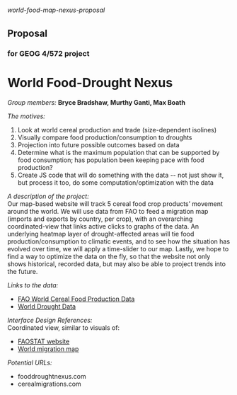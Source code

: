 ###### world-food-map-nexus-proposal ######
## Proposal
### for GEOG 4/572 project

# World Food-Drought Nexus #

*Group members:* 
**Bryce Bradshaw, Murthy Ganti, Max Boath**

*The motives:*
1. Look at world cereal production and trade (size-dependent isolines)
2. Visually compare food production/consumption to droughts
3. Projection into future possible outcomes based on data
4. Determine what is the maximum population that can be supported by food consumption; has population been keeping pace with food production?
5. Create JS code that will do something with the data -- not just show it, but process it too, do some computation/optimization with the data


*A description of the project:*\
Our map-based website will track 5 cereal food crop products’ movement around the world.  We will use data from FAO to feed a migration map (imports and exports by country, per crop), with an overarching coordinated-view that links active clicks to graphs of the data.  An underlying heatmap layer of drought-affected areas will tie food production/consumption to climatic events, and to see how the situation has evolved over time, we will apply a time-slider to our map.  Lastly, we hope to find a way to optimize the data on the fly, so that the website not only shows historical, recorded data, but may also be able to project trends into the future.


*Links to the data:*
+ [FAO World Cereal Food Production Data](http://www.fao.org/faostat/en/#data/QC/visualize "FAO Crop Map")
+ [World Drought Data](http://spei.csic.es/database.html)


*Interface Design References:*\
Coordinated view, similar to visuals of:
+ [FAOSTAT website](http://www.fao.org/faostat/en/#data/QC/visualize)
+ [World migration map](Migrationsmap.net)

*Potential URLs:*
+ fooddroughtnexus.com
+ cerealmigrations.com
